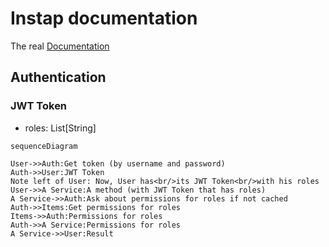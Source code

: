 # Instap documentation

The real [Documentation](https://odwrotnie.github.io/instap-documentation/)

## Authentication

### JWT Token
- roles: List[String]

```mermaid
sequenceDiagram

User->>Auth:Get token (by username and password)
Auth->>User:JWT Token
Note left of User: Now, User has<br/>its JWT Token<br/>with his roles
User->>A Service:A method (with JWT Token that has roles)
A Service->>Auth:Ask about permissions for roles if not cached
Auth->>Items:Get permissions for roles
Items->>Auth:Permissions for roles
Auth->>A Service:Permissions for roles
A Service->>User:Result

```
